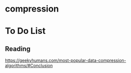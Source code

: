 # compression

# To Do List
## Reading
https://geekyhumans.com/most-popular-data-compression-algorithms/#Conclusion
